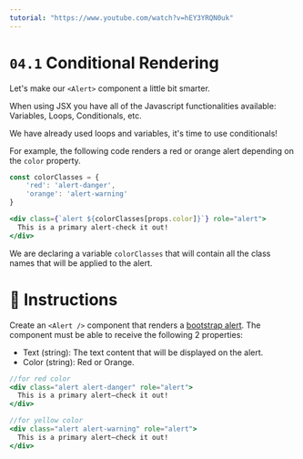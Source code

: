 ```yaml
---
tutorial: "https://www.youtube.com/watch?v=hEY3YRQN0uk"
---
```


# `04.1` Conditional Rendering

Let's make our `<Alert>` component a little bit smarter.

When using JSX you have all of the Javascript functionalities available: Variables, Loops, Conditionals, etc.

We have already used loops and variables, it's time to use conditionals!

For example, the following code renders a red or orange alert depending on the `color` property.

```jsx
const colorClasses = {
    'red': 'alert-danger',
    'orange': 'alert-warning'
}

<div class={`alert ${colorClasses[props.color]}`} role="alert">
  This is a primary alert-check it out!
</div>

```
We are declaring a variable `colorClasses` that will contain all the class names that will be applied to the alert.

# :speech_balloon: Instructions

Create an `<Alert />` component that renders a [bootstrap alert](https://getbootstrap.com/docs/4.0/components/alerts/#examples). The component must be able to receive the following 2 properties:
- Text (string): The text content that will be displayed on the alert.
- Color (string): Red or Orange.

```jsx
//for red color
<div class="alert alert-danger" role="alert">
  This is a primary alert—check it out!
</div>

//for yellow color
<div class="alert alert-warning" role="alert">
  This is a primary alert—check it out!
</div>
```